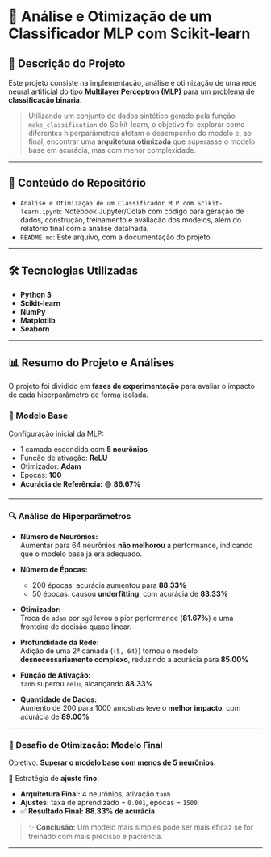 # 🧠 Análise e Otimização de um Classificador MLP com Scikit-learn

## 📌 Descrição do Projeto

Este projeto consiste na implementação, análise e otimização de uma rede neural artificial do tipo **Multilayer Perceptron (MLP)** para um problema de **classificação binária**.

> Utilizando um conjunto de dados sintético gerado pela função `make_classification` do Scikit-learn, o objetivo foi explorar como diferentes hiperparâmetros afetam o desempenho do modelo e, ao final, encontrar uma **arquitetura otimizada** que superasse o modelo base em acurácia, mas com menor complexidade.

---

## 📁 Conteúdo do Repositório

- `Analise e Otimizaçao de um Classificador MLP com Scikit-learn.ipynb`: Notebook Jupyter/Colab com código para geração de dados, construção, treinamento e avaliação dos modelos, além do relatório final com a análise detalhada.
- `README.md`: Este arquivo, com a documentação do projeto.

---

## 🛠️ Tecnologias Utilizadas

- **Python 3**
- **Scikit-learn**
- **NumPy**
- **Matplotlib**
- **Seaborn**

---

## 📊 Resumo do Projeto e Análises

O projeto foi dividido em **fases de experimentação** para avaliar o impacto de cada hiperparâmetro de forma isolada.

### 🔹 Modelo Base

Configuração inicial da MLP:

- 1 camada escondida com **5 neurônios**
- Função de ativação: **ReLU**
- Otimizador: **Adam**
- Épocas: **100**
- **Acurácia de Referência:** 🟢 **86.67%**

---

### 🔍 Análise de Hiperparâmetros

- **Número de Neurônios:**  
  Aumentar para 64 neurônios **não melhorou** a performance, indicando que o modelo base já era adequado.

- **Número de Épocas:**  
  - 200 épocas: acurácia aumentou para **88.33%**  
  - 50 épocas: causou **underfitting**, com acurácia de **83.33%**

- **Otimizador:**  
  Troca de `adam` por `sgd` levou a pior performance (**81.67%**) e uma fronteira de decisão quase linear.

- **Profundidade da Rede:**  
  Adição de uma 2ª camada (`(5, 64)`) tornou o modelo **desnecessariamente complexo**, reduzindo a acurácia para **85.00%**

- **Função de Ativação:**  
  `tanh` superou `relu`, alcançando **88.33%**

- **Quantidade de Dados:**  
  Aumento de 200 para 1000 amostras teve o **melhor impacto**, com acurácia de **89.00%**

---

### 🧪 Desafio de Otimização: Modelo Final

Objetivo: **Superar o modelo base com menos de 5 neurônios.**

🔧 Estratégia de **ajuste fino**:

- **Arquitetura Final:** 4 neurônios, ativação `tanh`
- **Ajustes:** taxa de aprendizado = `0.001`, épocas = `1500`
- ✅ **Resultado Final:** **88.33% de acurácia**

> ✨ **Conclusão:** Um modelo mais simples pode ser mais eficaz se for treinado com mais precisão e paciência.

---

